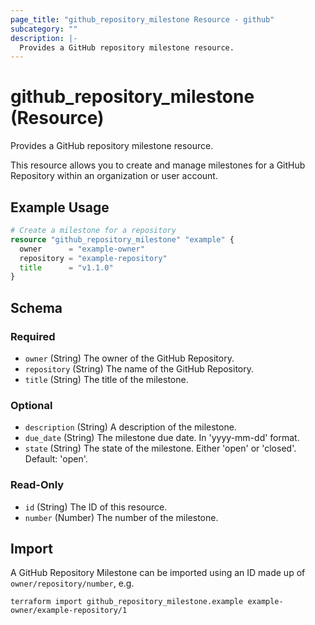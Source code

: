 ```yaml
---
page_title: "github_repository_milestone Resource - github"
subcategory: ""
description: |-
  Provides a GitHub repository milestone resource.
---
```


# github_repository_milestone (Resource)

Provides a GitHub repository milestone resource.

This resource allows you to create and manage milestones for a GitHub Repository within an organization or user account.

## Example Usage

```terraform
# Create a milestone for a repository
resource "github_repository_milestone" "example" {
  owner      = "example-owner"
  repository = "example-repository"
  title      = "v1.1.0"
}
```

<!-- schema generated by tfplugindocs -->
## Schema

### Required

- `owner` (String) The owner of the GitHub Repository.
- `repository` (String) The name of the GitHub Repository.
- `title` (String) The title of the milestone.

### Optional

- `description` (String) A description of the milestone.
- `due_date` (String) The milestone due date. In 'yyyy-mm-dd' format.
- `state` (String) The state of the milestone. Either 'open' or 'closed'. Default: 'open'.

### Read-Only

- `id` (String) The ID of this resource.
- `number` (Number) The number of the milestone.

## Import

A GitHub Repository Milestone can be imported using an ID made up of `owner/repository/number`, e.g.

```shell
terraform import github_repository_milestone.example example-owner/example-repository/1
```
